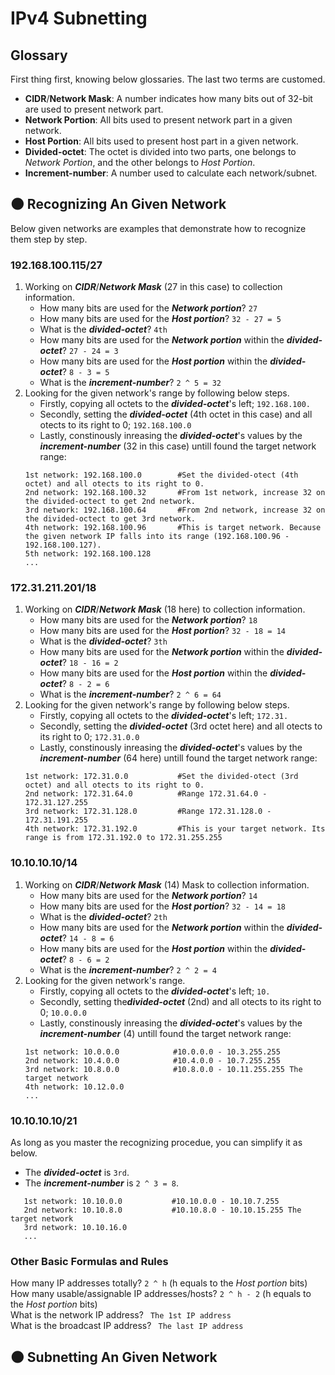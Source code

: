 # IPv4 Subnetting
## Glossary
First thing first, knowing below glossaries. The last two terms are customed.
- **CIDR**/**Network Mask**: A number indicates how many bits out of 32-bit are used to present network part.
- **Network Portion**: All bits used to present network part in a given network.
- **Host Portion**: All bits used to present host part in a given network.
- **Divided-octet**: The octet is divided into two parts, one belongs to *Network Portion*, and the other belongs to *Host Portion*. 
- **Increment-number**: A number used to calculate each network/subnet. 

## 🌑 Recognizing An Given Network
Below given networks are examples that demonstrate how to recognize them step by step. 
### 192.168.100.115/27
1. Working on ***CIDR***/***Network Mask*** (27 in this case) to collection information.
   - How many bits are used for the ***Network portion***? ` 27 `
   - How many bits are used for the ***Host portion***? ` 32 - 27 = 5 `
   - What is the ***divided-octet***? ` 4th `
   - How many bits are used for the ***Network portion*** within the ***divided-octet***? ` 27 - 24 = 3 `
   - How many bits are used for the ***Host portion*** within the ***divided-octet***? ` 8 - 3 = 5 `
   - What is the ***increment-number***? ` 2 ^ 5 = 32 `
2. Looking for the given network's range by following below steps.
   - Firstly, copying all octets to the ***divided-octet***'s left; `192.168.100.`
   - Secondly, setting the ***divided-octet*** (4th octet in this case) and all otects to its right to 0; `192.168.100.0`
   - Lastly, constinously inreasing the ***divided-octet***'s values by the ***increment-number*** (32 in this case) untill found the target network range:
   ```
   1st network: 192.168.100.0        #Set the divided-otect (4th octet) and all otects to its right to 0.
   2nd network: 192.168.100.32       #From 1st network, increase 32 on the divided-octect to get 2nd network.
   3rd network: 192.168.100.64       #From 2nd network, increase 32 on the divided-octect to get 3rd network. 
   4th network: 192.168.100.96       #This is target network. Because the given network IP falls into its range (192.168.100.96 - 192.168.100.127).
   5th network: 192.168.100.128
   ...
   ```
### 172.31.211.201/18
1. Working on ***CIDR***/***Network Mask*** (18 here) to collection information.
   - How many bits are used for the ***Network portion***? ` 18 `
   - How many bits are used for the ***Host portion***? ` 32 - 18 = 14 `
   - What is the ***divided-octet***? ` 3th `
   - How many bits are used for the ***Network portion*** within the ***divided-octet***? ` 18 - 16 = 2 `
   - How many bits are used for the ***Host portion*** within the ***divided-octet***? ` 8 - 2 = 6 `
   - What is the ***increment-number***? ` 2 ^ 6 = 64 `
2. Looking for the given network's range by following below steps.
   - Firstly, copying all octets to the ***divided-octet***'s left; `172.31.`
   - Secondly, setting the ***divided-octet*** (3rd octet here) and all otects to its right to 0; `172.31.0.0`
   - Lastly, constinously inreasing the ***divided-octet***'s values by the ***increment-number*** (64 here) untill found the target network range:
   ```
   1st network: 172.31.0.0           #Set the divided-otect (3rd octet) and all otects to its right to 0.
   2nd network: 172.31.64.0          #Range 172.31.64.0 - 172.31.127.255 
   3rd network: 172.31.128.0         #Range 172.31.128.0 - 172.31.191.255
   4th network: 172.31.192.0         #This is your target network. Its range is from 172.31.192.0 to 172.31.255.255
   ```
### 10.10.10.10/14
1. Working on ***CIDR***/***Network Mask*** (14) Mask to collection information.
   - How many bits are used for the ***Network portion***? ` 14 `
   - How many bits are used for the ***Host portion***? ` 32 - 14 = 18 `
   - What is the ***divided-octet***? ` 2th `
   - How many bits are used for the ***Network portion*** within the ***divided-octet***? ` 14 - 8 = 6 `
   - How many bits are used for the ***Host portion*** within the ***divided-octet***? ` 8 - 6 = 2 `
   - What is the ***increment-number***? ` 2 ^ 2 = 4 `
2. Looking for the given network's range.
   - Firstly, copying all octets to the ***divided-octet***'s left; `10.`
   - Secondly, setting the***divided-octet*** (2nd) and all otects to its right to 0; `10.0.0.0`
   - Lastly, constinously inreasing the ***divided-octet***'s values by the ***increment-number*** (4) untill found the target network range:
   ```
   1st network: 10.0.0.0            #10.0.0.0 - 10.3.255.255
   2nd network: 10.4.0.0            #10.4.0.0 - 10.7.255.255
   3rd network: 10.8.0.0            #10.8.0.0 - 10.11.255.255 The target network
   4th network: 10.12.0.0
   ...
   ```
### 10.10.10.10/21
As long as you master the recognizing procedue, you can simplify it as below.  
- The ***divided-octet*** is `3rd`.
- The ***increment-number*** is `2 ^ 3 = 8`.
```
   1st network: 10.10.0.0           #10.10.0.0 - 10.10.7.255
   2nd network: 10.10.8.0           #10.10.8.0 - 10.10.15.255 The target network
   3rd network: 10.10.16.0
   ...
```

### Other Basic Formulas and Rules
How many IP addresses totally? ` 2 ^ h ` (h equals to the *Host portion* bits)  
How many usable/assignable IP addresses/hosts? ` 2 ^ h - 2 ` (h equals to the *Host portion* bits)  
What is the network IP address? ` The 1st IP address`  
What is the broadcast IP address? ` The last IP address`  

## 🌑 Subnetting An Given Network 
